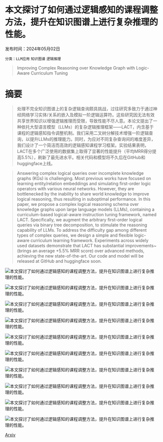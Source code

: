 # 本文探讨了如何通过逻辑感知的课程调整方法，提升在知识图谱上进行复杂推理的性能。

发布时间：2024年05月02日

`分类：LLM应用` `知识图谱` `逻辑推理`

> Improving Complex Reasoning over Knowledge Graph with Logic-Aware Curriculum Tuning

# 摘要

> 处理不完全知识图谱上的复杂逻辑查询颇具挑战，过往研究多致力于通过神经网络学习实体/关系的嵌入及模拟一阶逻辑运算符。这些研究因无法有效共享世界知识以增强逻辑推理而受限，导致性能不尽人意。本论文提出了一种依托大型语言模型（LLMs）的复杂逻辑推理框架——LACT，内含基于课程的逻辑感知指令调整机制。我们采用二叉树分解技术增强一阶逻辑查询，以提升LLMs的推理能力。同时，为应对不同复杂查询间的难度差异，我们设计了一个简洁而高效的逻辑感知课程学习框架。实验结果表明，LACT在多个广泛使用的数据集上取得了显著的性能提升（平均MRR得分提高5.5%），刷新了最先进水平。相关代码和模型将不久后在GitHub和huggingface上线。

> Answering complex logical queries over incomplete knowledge graphs (KGs) is challenging. Most previous works have focused on learning entity/relation embeddings and simulating first-order logic operators with various neural networks. However, they are bottlenecked by the inability to share world knowledge to improve logical reasoning, thus resulting in suboptimal performance. In this paper, we propose a complex logical reasoning schema over knowledge graphs upon large language models (LLMs), containing a curriculum-based logical-aware instruction tuning framework, named LACT. Specifically, we augment the arbitrary first-order logical queries via binary tree decomposition, to stimulate the reasoning capability of LLMs. To address the difficulty gap among different types of complex queries, we design a simple and flexible logic-aware curriculum learning framework. Experiments across widely used datasets demonstrate that LACT has substantial improvements~(brings an average +5.5% MRR score) over advanced methods, achieving the new state-of-the-art. Our code and model will be released at GitHub and huggingface soon.

![本文探讨了如何通过逻辑感知的课程调整方法，提升在知识图谱上进行复杂推理的性能。](../../../paper_images/2405.01649/x1.png)

![本文探讨了如何通过逻辑感知的课程调整方法，提升在知识图谱上进行复杂推理的性能。](../../../paper_images/2405.01649/x5.png)

![本文探讨了如何通过逻辑感知的课程调整方法，提升在知识图谱上进行复杂推理的性能。](../../../paper_images/2405.01649/x6.png)

![本文探讨了如何通过逻辑感知的课程调整方法，提升在知识图谱上进行复杂推理的性能。](../../../paper_images/2405.01649/x7.png)

![本文探讨了如何通过逻辑感知的课程调整方法，提升在知识图谱上进行复杂推理的性能。](../../../paper_images/2405.01649/x8.png)

![本文探讨了如何通过逻辑感知的课程调整方法，提升在知识图谱上进行复杂推理的性能。](../../../paper_images/2405.01649/x9.png)

![本文探讨了如何通过逻辑感知的课程调整方法，提升在知识图谱上进行复杂推理的性能。](../../../paper_images/2405.01649/x10.png)

![本文探讨了如何通过逻辑感知的课程调整方法，提升在知识图谱上进行复杂推理的性能。](../../../paper_images/2405.01649/x11.png)

![本文探讨了如何通过逻辑感知的课程调整方法，提升在知识图谱上进行复杂推理的性能。](../../../paper_images/2405.01649/x12.png)

![本文探讨了如何通过逻辑感知的课程调整方法，提升在知识图谱上进行复杂推理的性能。](../../../paper_images/2405.01649/x13.png)

[Arxiv](https://arxiv.org/abs/2405.01649)